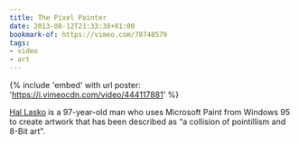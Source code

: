 ```yaml
---
title: The Pixel Painter
date: 2013-08-12T21:33:38+01:00
bookmark-of: https://vimeo.com/70748579
tags:
- video
- art
---
```

{% include 'embed' with url
  poster: 'https://i.vimeocdn.com/video/444117881'
%}

[Hal Lasko][1] is a 97-year-old man who uses Microsoft Paint from Windows 95 to create artwork that has been described as “a collision of pointillism and 8-Bit art”.

[1]: https://hallasko.com
